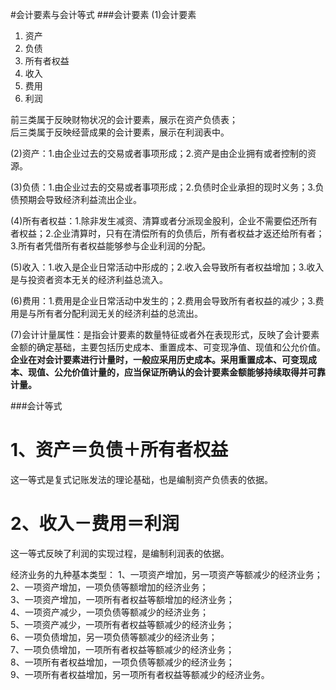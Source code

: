 #会计要素与会计等式
###会计要素
(1)会计要素
1. 资产
2. 负债
3. 所有者权益
4. 收入
5. 费用
6. 利润<br>

前三类属于反映财物状况的会计要素，展示在资产负债表；<br>
后三类属于反映经营成果的会计要素，展示在利润表中。
<br>

(2)资产：1.由企业过去的交易或者事项形成；2.资产是由企业拥有或者控制的资源。

(3)负债：1.由企业过去的交易或者事项形成；2.负债时企业承担的现时义务；3.负债预期会导致经济利益流出企业。

(4)所有者权益：1.除非发生减资、清算或者分派现金股利，企业不需要偿还所有者权益；2.企业清算时，只有在清偿所有的负债后，所有者权益才返还给所有者；3.所有者凭借所有者权益能够参与企业利润的分配。

(5)收入：1.收入是企业日常活动中形成的；2.收入会导致所有者权益增加；3.收入是与投资者资本无关的经济利益总流入。

(6)费用：1.费用是企业日常活动中发生的；2.费用会导致所有者权益的减少；3.费用是与所有者分配利润无关的经济利益的总流出。

(7)会计计量属性：是指会计要素的数量特征或者外在表现形式，反映了会计要素金额的确定基础，主要包括历史成本、重置成本、可变现净值、现值和公允价值。<br>
<b>企业在对会计要素进行计量时，一般应采用历史成本。采用重置成本、可变现成本、现值、公允价值计量的，应当保证所确认的会计要素金额能够持续取得并可靠计量。</b>

###会计等式
<br>
<h1>1、资产＝负债＋所有者权益</h1>
这一等式是复式记账发法的理论基础，也是编制资产负债表的依据。<br>
<h1>2、收入－费用＝利润</h1>
这一等式反映了利润的实现过程，是编制利润表的依据。

经济业务的九种基本类型：
1、一项资产增加，另一项资产等额减少的经济业务；<br>
2、一项资产增加，一项负债等额增加的经济业务；<br>
3、一项资产增加，一项所有者权益等额增加的经济业务；<br>
4、一项资产减少，一项负债等额减少的经济业务；<br>
5、一项资产减少，一项所有者权益等额减少的经济业务；<br>
6、一项负债增加，另一项负债等额减少的经济业务；<br>
7、一项负债增加，一项所有者权益等额减少的经济业务；<br>
8、一项所有者权益增加，一项负债等额减少的经济业务；<br>
9、一项所有者权益增加，另一项所有者权益等额减少的经济业务。<br>
